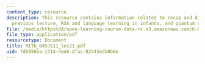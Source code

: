 ```yaml
---
content_type: resource
description: This resource contains information related to recap and discussion of
  previous lecture, RSA and language learning in infants, and quantum computing.
file: /media/https%3A/open-learning-course-data-rc.s3.amazonaws.com/6-045j-automata-computability-and-complexity-spring-2011/fdb956ba17144eebdfac82443edb0b6e_MIT6_045JS11_lec21.pdf
file_type: application/pdf
resourcetype: Document
title: MIT6_045JS11_lec21.pdf
uid: fdb956ba-1714-4eeb-dfac-82443edb0b6e
---
```


